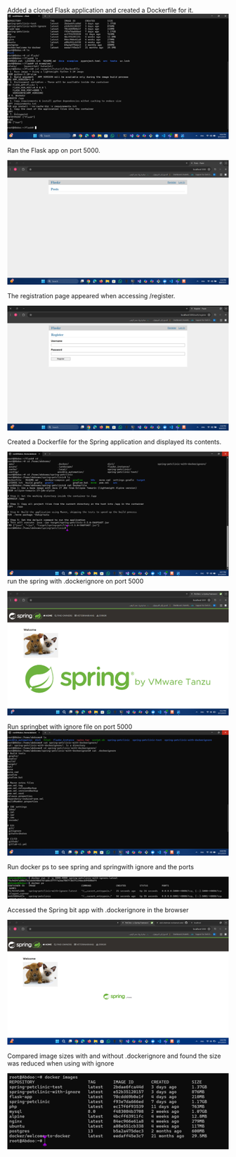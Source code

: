 
Added a cloned Flask application and created a Dockerfile for it.
![1](1-.png)


Ran the Flask app on port 5000.

![2](1.png)


The registration page appeared when accessing /register.

![3](2.png)


Created a Dockerfile for the Spring  application and displayed its contents.

![4](g-2.png)
run the spring with  .dockerignore on port 5000

![5](g--3.png)


Run springbet with ignore file on port 5000 
![6](g-3.png)

Run  docker ps to see spring and springwith ignore and the ports

![7](g--2.png)

Accessed the Spring bit app with .dockerignore in the browser

![8](g--4.png)


Compared image sizes with and without .dockerignore and found the size was reduced when using with ignore

![9](size.png)
